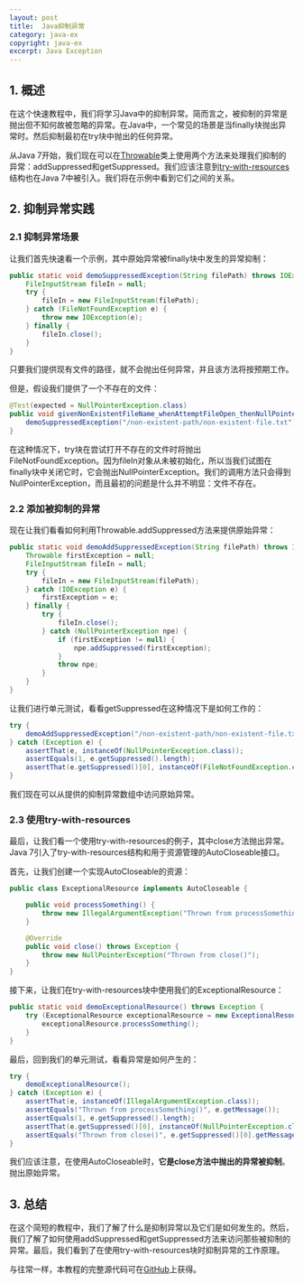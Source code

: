 ```yaml
---
layout: post
title:  Java抑制异常
category: java-ex
copyright: java-ex
excerpt: Java Exception
---
```


## 1. 概述

在这个快速教程中，我们将学习Java中的抑制异常。简而言之，被抑制的异常是抛出但不知何故被忽略的异常。在Java中，一个常见的场景是当finally块抛出异常时。然后抑制最初在try块中抛出的任何异常。

从Java 7开始，我们现在可以在[Throwable](https://docs.oracle.com/en/java/javase/11/docs/api/java.base/java/lang/Throwable.html)类上使用两个方法来处理我们抑制的异常：addSuppressed和getSuppressed。我们应该注意到[try-with-resources](https://www.baeldung.com/java-try-with-resources)结构也在Java 7中被引入。我们将在示例中看到它们之间的关系。

## 2. 抑制异常实践

### 2.1 抑制异常场景

让我们首先快速看一个示例，其中原始异常被finally块中发生的异常抑制：

```java
public static void demoSuppressedException(String filePath) throws IOException {
    FileInputStream fileIn = null;
    try {
        fileIn = new FileInputStream(filePath);
    } catch (FileNotFoundException e) {
        throw new IOException(e);
    } finally {
        fileIn.close();
    }
}
```

只要我们提供现有文件的路径，就不会抛出任何异常，并且该方法将按预期工作。

但是，假设我们提供了一个不存在的文件：

```java
@Test(expected = NullPointerException.class)
public void givenNonExistentFileName_whenAttemptFileOpen_thenNullPointerException() throws IOException {
    demoSuppressedException("/non-existent-path/non-existent-file.txt");
}
```

在这种情况下，try块在尝试打开不存在的文件时将抛出FileNotFoundException。因为fileIn对象从未被初始化，所以当我们试图在finally块中关闭它时，它会抛出NullPointerException。我们的调用方法只会得到NullPointerException，而且最初的问题是什么并不明显：文件不存在。

### 2.2 添加被抑制的异常

现在让我们看看如何利用Throwable.addSuppressed方法来提供原始异常：

```java
public static void demoAddSuppressedException(String filePath) throws IOException {
    Throwable firstException = null;
    FileInputStream fileIn = null;
    try {
        fileIn = new FileInputStream(filePath);
    } catch (IOException e) {
        firstException = e;
    } finally {
        try {
            fileIn.close();
        } catch (NullPointerException npe) {
            if (firstException != null) {
                npe.addSuppressed(firstException);
            }
            throw npe;
        }
    }
}
```

让我们进行单元测试，看看getSuppressed在这种情况下是如何工作的：

```java
try {
    demoAddSuppressedException("/non-existent-path/non-existent-file.txt");
} catch (Exception e) {
    assertThat(e, instanceOf(NullPointerException.class));
    assertEquals(1, e.getSuppressed().length);
    assertThat(e.getSuppressed()[0], instanceOf(FileNotFoundException.class));
}
```

我们现在可以从提供的抑制异常数组中访问原始异常。

### 2.3 使用try-with-resources

最后，让我们看一个使用try-with-resources的例子，其中close方法抛出异常。Java 7引入了try-with-resources结构和用于资源管理的AutoCloseable接口。

首先，让我们创建一个实现AutoCloseable的资源：

```java
public class ExceptionalResource implements AutoCloseable {

    public void processSomething() {
        throw new IllegalArgumentException("Thrown from processSomething()");
    }

    @Override
    public void close() throws Exception {
        throw new NullPointerException("Thrown from close()");
    }
}
```

接下来，让我们在try-with-resources块中使用我们的ExceptionalResource：

```java
public static void demoExceptionalResource() throws Exception {
    try (ExceptionalResource exceptionalResource = new ExceptionalResource()) {
        exceptionalResource.processSomething();
    }
}
```

最后，回到我们的单元测试，看看异常是如何产生的：

```java
try {
    demoExceptionalResource();
} catch (Exception e) {
    assertThat(e, instanceOf(IllegalArgumentException.class));
    assertEquals("Thrown from processSomething()", e.getMessage());
    assertEquals(1, e.getSuppressed().length);
    assertThat(e.getSuppressed()[0], instanceOf(NullPointerException.class));
    assertEquals("Thrown from close()", e.getSuppressed()[0].getMessage());
}
```

我们应该注意，在使用AutoCloseable时，**它是close方法中抛出的异常被抑制**。抛出原始异常。

## 3. 总结

在这个简短的教程中，我们了解了什么是抑制异常以及它们是如何发生的。然后，我们了解了如何使用addSuppressed和getSuppressed方法来访问那些被抑制的异常。最后，我们看到了在使用try-with-resources块时抑制异常的工作原理。

与往常一样，本教程的完整源代码可在[GitHub](https://github.com/tuyucheng7/taketoday-tutorial4j/tree/master/java-core-modules/java-exceptions-2)上获得。
